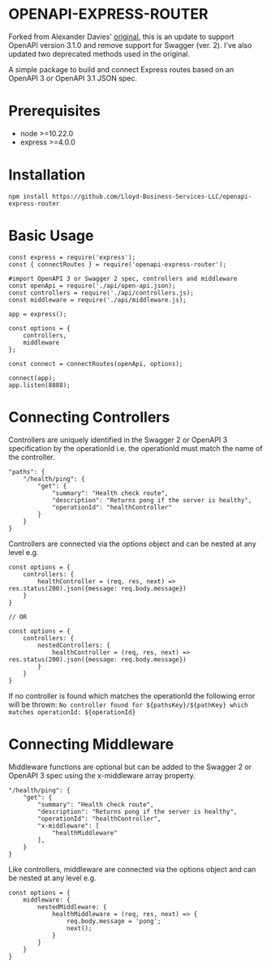 # OPENAPI-EXPRESS-ROUTER

Forked from Alexander Davies' [original](https://github.com/AlexanderDavies/openapi-express-router), this is an update to support OpenAPI version 3.1.0 and remove support for Swagger (ver. 2). I've also updated two deprecated methods used in the original.

A simple package to build and connect Express routes based on an OpenAPI 3 or OpenAPI 3.1 JSON spec.

# Prerequisites

- node >=10.22.0
- express >=4.0.0

# Installation

    npm install https://github.com/Lloyd-Business-Services-LLC/openapi-express-router

# Basic Usage

    const express = require('express');
    const { connectRoutes } = require('openapi-express-router');
    
    #import OpenAPI 3 or Swagger 2 spec, controllers and middleware
    const openApi = require('./api/open-api.json);
    const controllers = require('./api/controllers.js);
    const middleware = require('./api/middleware.js);

    app = express();

    const options = {
        controllers,
        middleware
    };

    const connect = connectRoutes(openApi, options);

    connect(app);
    app.listen(8888);

# Connecting Controllers

Controllers are uniquely identified in the Swagger 2 or OpenAPI 3 specification by the operationId i.e. the operationId must match the name of the controller.

    "paths": {
        "/health/ping": {
            "get": {
                "summary": "Health check route",
                "description": "Returns pong if the server is healthy",
                "operationId": "healthController"
            }
        }
    }

Controllers are connected via the options object and can be nested at any level e.g.

    const options = {
        controllers: {
            healthController = (req, res, next) => res.status(200).json({message: req.body.message})
        }
    }

    // OR

    const options = {
        controllers: {
            nestedControllers: {
                healthController = (req, res, next) => res.status(200).json({message: req.body.message})
            }
        }
    }

If no controller is found which matches the operationId the following error will be thrown:
`No controller found for ${pathsKey}/${pathKey} which matches operationId: ${operationId}`

# Connecting Middleware

Middleware functions are optional but can be added to the Swagger 2 or OpenAPI 3 spec using the x-middleware array property.

    "/health/ping": {
        "get": {
            "summary": "Health check route",
            "description": "Returns pong if the server is healthy",
            "operationId": "healthController",
            "x-middleware": [
                "healthMiddleware"
            ],
        }
    }

Like controllers, middleware are connected via the options object and can be nested at any level e.g.

    const options = {
        middleware: {
            nestedMiddleware: {
                healthMiddleware = (req, res, next) => {
                    req.body.message = 'pong';
                    next();
                }
            }
        }
    }
